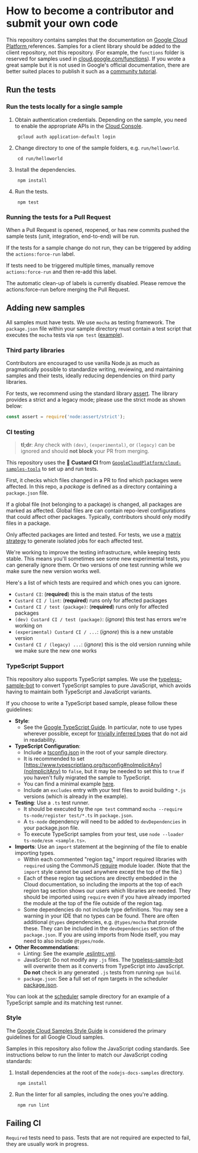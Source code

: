 # How to become a contributor and submit your own code

This repository contains samples that the documentation on [Google Cloud
Platform ][cloud] references. Samples for a client library should be added to
the client repository, not this repository. (For example, the `functions` folder
is reserved for samples used in
[cloud.google.com/functions](https://cloud.google.com/functions)). If you wrote
a great sample but it is not used in Google's official documentation, there are
better suited places to publish it such as a [community
tutorial](https://cloud.google.com/community/).

## Run the tests

### Run the tests locally for a single sample

1. Obtain authentication credentials. Depending on the sample, you need to
enable the appropriate APIs in the [Cloud
Console](https://console.cloud.google.com/apis/library).

        gcloud auth application-default login

1. Change directory to one of the sample folders, e.g. `run/helloworld`.

        cd run/helloworld

1. Install the dependencies.

        npm install

1. Run the tests.

        npm test

### Running the tests for a Pull Request

When a Pull Request is opened, reopened, or has new commits pushed the sample tests (unit, integration, end-to-end) will be run.

If the tests for a sample change do not run, they can be triggered by adding the `actions:force-run` label.

If tests need to be triggered multiple times, manually remove `actions:force-run` and then re-add this label.

The automatic clean-up of labels is currently disabled. Please remove the actions:force-run before merging the Pull Request.

## Adding new samples

All samples must have tests. We use `mocha` as testing framework. The
`package.json` file within your sample directory must contain a test script that
executes the `mocha` tests via `npm test`
([example](https://github.com/GoogleCloudPlatform/nodejs-docs-samples/blob/main/batch/package.json#L13)).

### Third party libraries

Contributors are encouraged to use vanilla Node.js as much as pragmatically
possible to standardize writing, reviewing, and maintaining samples and their
tests, ideally reducing dependencies on third party libraries.

For tests, we recommend using the standard
library [assert](https://nodejs.org/docs/latest-v18.x/api/assert.html). The library provides a strict and a legacy mode; please use the
strict mode as shown below:

```js
const assert = require('node:assert/strict');
```

### CI testing

> **tl;dr**: Any check with `(dev)`, `(experimental)`, or `(legacy)` can be ignored and should **not block** your PR from merging.

This repository uses the 🍮 **Custard CI** from
[`GoogleCloudPlatform/cloud-samples-tools`](https://github.com/GoogleCloudPlatform/cloud-samples-tools)
to set up and run tests.

First, it checks which files changed in a PR to find which packages were affected.
In this repo, a _package_ is defined as a directory containing a `package.json` file.

If a global file (not belonging to a package) is changed, all packages are marked as affected.
Global files are can contain repo-level configurations that could affect other packages.
Typically, contributors should only modify files in a package.

Only affected packages are linted and tested.
For tests, we use a
[matrix strategy](https://docs.github.com/en/actions/writing-workflows/choosing-what-your-workflow-does/running-variations-of-jobs-in-a-workflow)
to generate isolated jobs for each affected test.

We're working to improve the testing infrastructure, while keeping tests stable.
This means you'll sometimes see some new experimental tests, you can generally ignore them.
Or two versions of one test running while we make sure the new version works well.

Here's a list of which tests are required and which ones you can ignore.
* `Custard CI`: (**required**) this is the main status of the tests
* `Custard CI / lint`: (**required**) runs only for affected packages
* `Custard CI / test (package)`: (**required**) runs only for affected packages
* `(dev) Custard CI / test (package)`: (_ignore_) this test has errors we're working on
* `(experimental) Custard CI / ...`: (_ignore_) this is a new unstable version
* `Custard CI / (legacy) ...`: (_ignore_) this is the old version running while we make sure the new one works

### TypeScript Support

This repository also supports TypeScript samples. We use the
[typeless-sample-bot](https://github.com/googleapis/google-cloud-node/tree/main/packages/typeless-sample-bot)
to convert TypeScript samples to pure JavaScript, which avoids having to
maintain both TypeScript and JavaScript variants.

If you choose to write a TypeScript based sample, please follow these
guidelines:

* **Style**:
  * See the [Google TypeScript
    Guide](https://google.github.io/styleguide/tsguide.html). In particular,
    note to use types wherever possible, except for [trivially inferred
    types](https://google.github.io/styleguide/tsguide.html#type-inference) that
    do not aid in readability.
* **TypeScript Configuration**:
  * Include a
    [tsconfig.json](https://www.typescriptlang.org/docs/handbook/tsconfig-json.html)
    in the root of your sample directory.
  * It is recommended to set
    [https://www.typescriptlang.org/tsconfig#noImplicitAny](noImplicitAny) to
    `false`, but it may be needed to set this to `true` if you haven't fully
    migrated the sample to TypeScript.
  * You can find a minimal example
    [here](https://github.com/GoogleCloudPlatform/nodejs-docs-samples/tree/main/scheduler/tsconfig.json).
  * Include an `excludes` entry with your test files to avoid building `*.js`
    versions (which is already in the example).
* **Testing**: Use a `.ts` test runner.
  * It should be executed by the `npm test` command `mocha --require
    ts-node/register test/*.ts` in `package.json`.
  * A `ts-node` dependency will need to be added to `devDependencies` in your
    package.json file.
  * To execute TypeScript samples from your test, use `node --loader ts-node/esm
    <sample.ts>`.
* **Imports**: Use an `import` statement at the beginning of the file to enable
  importing types.
  * Within each commented "region tag," import required libraries with
    `required` using the CommonJS
    [require](https://nodejs.org/api/modules.html#requireid) module loader.
    (Note that the `import` style cannot be used anywhere except the top of the
    file.)
  * Each of these region tag sections are directly embedded in the Cloud
    documentation, so including the imports at the top of each region tag
    section shows our users which libraries are needed. They should be imported
    using `require` even if you have already imported the module at the top of
    the file outside of the region tag.
  * Some dependencies do not include type definitions. You may see a warning in
    your IDE that no types can be found. There are often additional `@types`
    dependencies, e.g. `@types/mocha` that provide these. They can be included
    in the `devDependencies` section of the `package.json`. If you are using
    imports from Node itself, you may need to also include `@types/node`.
* **Other Recommendations**:
  * Linting: See the example
    [.eslintrc.yml](https://github.com/GoogleCloudPlatform/nodejs-docs-samples/tree/main/scheduler/.eslintrc.yml).
  * JavaScript: Do not modify any `.js` files. The
    [typeless-sample-bot](https://github.com/googleapis/google-cloud-node/tree/main/packages/typeless-sample-bot)
    will overwrite them as it converts from TypeScript into JavaScript. **Do
    not** check in any generated `.js` tests from running `npm build`.
  * `package.json`: See a full set of npm targets in the scheduler
    [package.json](https://github.com/GoogleCloudPlatform/nodejs-docs-samples/tree/main/scheduler/package.json).

You can look at the
[scheduler](https://github.com/GoogleCloudPlatform/nodejs-docs-samples/tree/main/scheduler)
sample directory for an example of a TypeScript sample and its matching test
runner.

### Style

The [Google Cloud Samples Style Guide][style-guide] is considered the primary
guidelines for all Google Cloud samples.

[style-guide]: https://googlecloudplatform.github.io/samples-style-guide/

Samples in this repository also follow the JavaScript coding standards. See
instructions below to run the linter to match our JavaScript coding standards:

1. Install dependencies at the root of the `nodejs-docs-samples` directory.

        npm install

1. Run the linter for all samples, including the ones you're adding.

        npm run lint

[cloud]: https://cloud.google.com/

## Failing CI

`Required` tests need to pass. Tests that are not required are expected to fail,
they are usually work in progress.
